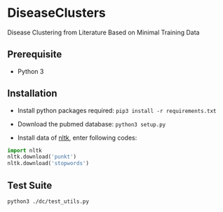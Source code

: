 # DiseaseClusters

Disease Clustering from Literature Based on Minimal Training Data

## Prerequisite

- Python 3

## Installation

- Install python packages required: `pip3 install -r requirements.txt`

- Download the pubmed database: `python3 setup.py`

- Install data of [nltk](https://www.nltk.org/index.html), enter following codes:
``` python
import nltk
nltk.download('punkt')
nltk.download('stopwords')
```

## Test Suite
`python3 ./dc/test_utils.py`